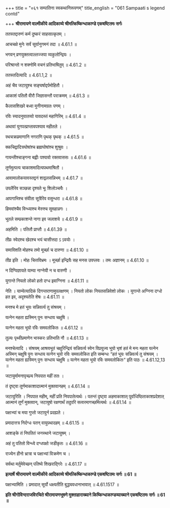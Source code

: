 +++
title = "०६१ सम्पातिना स्वकथानिरूपणम्"
title_english = "061 Sampaati s legend contd"

+++
**श्रीरामायणे वाल्मीकीये आदिकाव्ये श्रीमत्किष्किन्धाकाण्डे एकषष्टितमः सर्गः**

ततस्तद्दारुणं कर्म दुष्करं साहसात्कृतम् ।

आचचक्षे मुनेः सर्वं सूर्यानुगमनं तदा ॥ 4.61.1 ॥

भगवन् व्रणयुक्तत्वाल्लज्जया व्यकुलोन्द्रियः ।

परिश्रान्तो न शक्नोमि वचनं प्रतिभाषितुम् ॥ 4.61.2 ॥

ततस्तदित्यादि ॥ 4.61.1,2 ॥

अहं चैव जटायुश्च सङ्घर्षाद्दर्पमोहितौ ।

आकाशं पतितौ वीरौ जिज्ञासन्तौ पराक्रमम् ॥ 4.61.3 ॥

कैलासशिखरे बध्वा मुनीनामग्रतः पणम् ।

रविः स्यादनुयातव्यो यावदस्तं महागिरिम् ॥ 4.61.4 ॥

अथावां युगपत्प्राप्तावपश्याव महीतले ।

रथचक्रप्रमाणानि नगराणि पृथक् पृथक् ॥ 4.61.5 ॥

क्कचिद्वादित्रघोषांश्च ब्रह्मघोषांश्च शुश्रुवः ।

गायन्तीश्चाङ्गना बह्वीः पश्यावो रक्तवाससः ॥ 4.61.6 ॥

तूर्णमुत्पत्य चाकाशमादित्यपथमाश्रितौ ।

आवामालोकयावस्तद्वनं शाद्वलसन्निभम् ॥ 4.61.7 ॥

उपलैरिव सञ्छन्ना दृश्यते भूः शिलोञ्चयैः ।

आपगाभिश्च संवीता सूत्रैरिव वसुन्धरा ॥ 4.61.8 ॥

हिमवांश्चैव विन्ध्याश्च मेरुश्च सुमहान्नगः ।

भूतले सम्प्रकाशन्ते नागा इव जलाशये ॥ 4.61.9 ॥

अहमिति । पतितौ प्राप्तौ ॥ 4.61.39 ॥

तीव्रः स्वेदश्च खेदश्च भयं चासीत्तदा ऽ ऽवयोः ।

समाविशति मोहश्च तमो मूर्च्छा च दारुणा ॥ 4.61.10 ॥

तीव्र इति । मोहः चित्तविभ्रमः । मूर्च्छा इन्द्रियैः सह मनस उपप्लवः । तमः अज्ञानम् ॥ 4.61.10 ॥

न दिग्विज्ञायते याम्या नाग्नेयी न च वारुणी ।

युगान्ते नियतो लोको हतो दग्ध इवाग्निना ॥ 4.61.11 ॥

नेति । याम्येत्यादिकं दिगन्तराणामुपलक्षणम् । नियतो लोकः नियतसन्निवेशो लोकः । युगान्ते अग्निना दग्धो हत इव, अदृश्यतेति शेषः ॥ 4.61.11 ॥

मनश्च मे हतं भूयः सन्निवर्त्य तु संश्रयम् ।

यत्नेन महता ह्यस्मिन् पुनः सन्धाय चक्षुषि ।

यत्नेन महता भूयो रविः समवलोकितः ॥ 4.61.12 ॥

तुल्यः पृथ्वीप्रमाणेन भास्करः प्रतिभाति नौ ॥ 4.61.13 ॥

मनश्चेत्यादि । संश्रयम् आश्रयभूतं चक्षुरिन्द्रियं सन्निवर्त्य स्वेन विप्रयुज्य भूयो भृशं हतं मे मनः महता यत्नेन अस्मिन् चक्षुषि पुनः सन्धाय यत्नेन भूयो रविः समवलोकित इति सम्बन्धः “हतं भूयः सन्निवर्त्य तु संश्रयम् । यत्नेन महता ह्यस्मिन् पुनः सन्धाय चक्षुषि ॥ यत्नेन महता भूयो रविः समवलोकितः” इति पाठः ॥ 4.61.12,13 ॥

जटायुर्मामनापृच्छ्य निपपात महीं ततः ।

तं दृष्ट्वा तूर्णमाकाशादात्मानं मुक्तवानहम् ॥ 4.61.14 ॥

जटायुरिति । निपपात महीम्, महीं प्रति निपपातेत्यर्थः । पतन्तं दृष्ट्वा अहमाकाशात् पूर्वाधिष्ठिताकाशप्रदेशात् आत्मानं तूर्णं मुक्तवान्, जटायुषो रक्षणार्थं तदुपरि सत्वरमागच्छमित्यर्थः ॥ 4.61.14 ॥

पक्षाभ्यां च मया गुप्तो जटायुर्न प्रदह्यते ।

प्रमादात्तत्र निर्दग्धः पतन् वायुपथादहम् ॥ 4.61.15 ॥

आशङ्के तं निपतितं जनस्थाने जटायुषम् ।

अहं तु पतितो विन्ध्ये दग्धपक्षो जडीकृतः ॥ 4.61.16 ॥

राज्येन हीनो भ्रात्रा च पक्षाभ्यां विक्रमेण च ।

सर्वथा मर्तुमेवेच्छन् पतिष्ये शिखराद्गिरेः ॥ 4.61.17 ॥

**इत्यार्षे श्रीरामायणे वाल्मीकीये आदिकाव्ये श्रीमत्किष्किन्धाकाण्डे एकषष्टितमः सर्गः ॥ 61 ॥**

पक्षाभ्यामिति । प्रमादात् सूर्यो धक्ष्यतीति बुद्ध्यवधानाभावात् ॥ 4.61.1517 ॥

**इति श्रीगोविन्दराजविरचिते श्रीरामायणभूषणे मुक्ताहाराख्याने किष्किन्धाकाण्डव्याख्याने एकषष्टितमः सर्गः ॥ 61 ॥**
